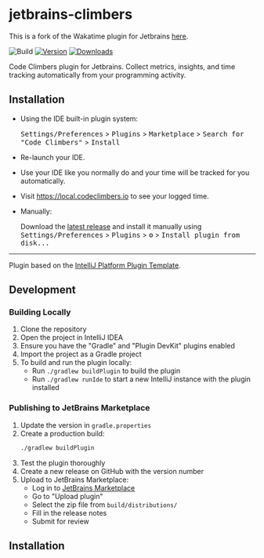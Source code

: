 # jetbrains-climbers

This is a fork of the Wakatime plugin for Jetbrains [here](https://github.com/wakatime/jetbrains-wakatime).

![Build](https://github.com/CodeClimbersIO/jetbrains-climbers/workflows/Build/badge.svg)
[![Version](https://img.shields.io/jetbrains/plugin/v/io.codeclimbers.jetbrains.svg)](https://plugins.jetbrains.com/plugin/io.codeclimbers.jetbrains)
[![Downloads](https://img.shields.io/jetbrains/plugin/d/io.codeclimbers.jetbrains.svg)](https://plugins.jetbrains.com/plugin/io.codeclimbers.jetbrains)

<!-- Plugin description -->
Code Climbers plugin for Jetbrains. Collect metrics, insights, and time tracking automatically from your programming activity.
<!-- Plugin description end -->

## Installation

- Using the IDE built-in plugin system:
  
  <kbd>Settings/Preferences</kbd> > <kbd>Plugins</kbd> > <kbd>Marketplace</kbd> > <kbd>Search for "Code Climbers"</kbd> >
  <kbd>Install</kbd>
- Re-launch your IDE.
- Use your IDE like you normally do and your time will be tracked for you automatically.
- Visit https://local.codeclimbers.io to see your logged time.

  
- Manually:

  Download the [latest release](https://github.com/CodeCLimbersIO/jetbrains-climbers/releases/latest) and install it manually using
  <kbd>Settings/Preferences</kbd> > <kbd>Plugins</kbd> > <kbd>⚙️</kbd> > <kbd>Install plugin from disk...</kbd>


---
Plugin based on the [IntelliJ Platform Plugin Template][template].

[template]: https://github.com/JetBrains/intellij-platform-plugin-template
[docs:plugin-description]: https://plugins.jetbrains.com/docs/intellij/plugin-user-experience.html#plugin-description-and-presentation

## Development

### Building Locally
1. Clone the repository
2. Open the project in IntelliJ IDEA
3. Ensure you have the "Gradle" and "Plugin DevKit" plugins enabled
4. Import the project as a Gradle project
5. To build and run the plugin locally:
   - Run `./gradlew buildPlugin` to build the plugin
   - Run `./gradlew runIde` to start a new IntelliJ instance with the plugin installed

### Publishing to JetBrains Marketplace
1. Update the version in `gradle.properties`
2. Create a production build:
   ```bash
   ./gradlew buildPlugin
   ```
3. Test the plugin thoroughly
4. Create a new release on GitHub with the version number
5. Upload to JetBrains Marketplace:
   - Log in to [JetBrains Marketplace](https://plugins.jetbrains.com/)
   - Go to "Upload plugin"
   - Select the zip file from `build/distributions/`
   - Fill in the release notes
   - Submit for review

## Installation